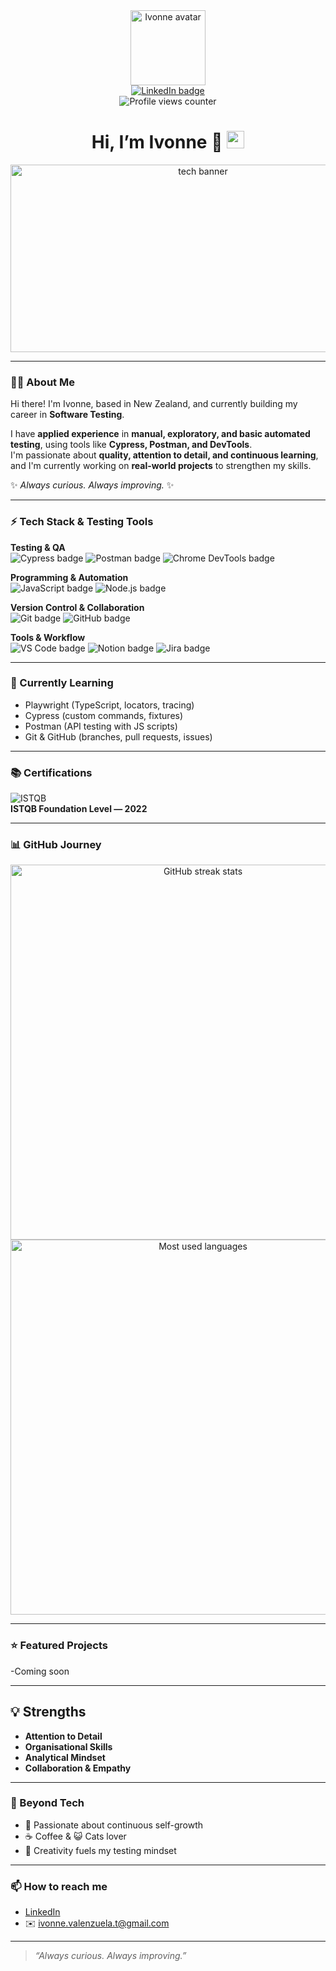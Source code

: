 <div id="header" align="center">
  <!-- Avatar GIF -->
  <img src="https://media2.giphy.com/media/v1.Y2lkPTc5MGI3NjExNnA2cWQxbWNvNDhrcGpzZTVnb3Q0MTM3d3B6b29oMjUwZmhsZHNwOCZlcD12MV9pbnRlcm5hbF9naWZfYnlfaWQmY3Q9Zw/ynpaPIgxwQJumt3fjJ/giphy.gif" width="120" alt="Ivonne avatar" />
  
  <div id="badges">
    <a href="https://www.linkedin.com/in/ivonnevalenzuela/" title="LinkedIn">
      <img src="https://img.shields.io/badge/LinkedIn-%230A66C2?style=for-the-badge&logo=linkedin&logoColor=white" alt="LinkedIn badge"/>
    </a>
  </div>

  <img src="https://komarev.com/ghpvc/?username=Ivonne-t&color=ff7eb6" alt="Profile views counter"/>

  <h1>
    Hi, I’m Ivonne 🦋
    <img src="https://media.giphy.com/media/hvRJCLFzcasrR4ia7z/giphy.gif" width="28" alt="waving hand"/>
  </h1>
</div>

<div align="center">
  <!-- Banner GIF -->
  <img src="https://media0.giphy.com/media/v1.Y2lkPTc5MGI3NjExd3h6ZnB6Mml3YzNmdGk2ZGhncG9jM2p6N3dyYzhmNGt1ZTU3YjI5bSZlcD12MV9pbnRlcm5hbF9naWZfYnlfaWQmY3Q9Zw/k0ijJhqrUP4T2EvmJ1/giphy.gif" width="600" height="300" alt="tech banner"/>
</div>

---

### 👩‍💻 About Me
Hi there! I'm Ivonne, based in New Zealand, and currently building my career in **Software Testing**.  

I have **applied experience** in **manual, exploratory, and basic automated testing**, using tools like **Cypress, Postman, and DevTools**.  
I'm passionate about **quality, attention to detail, and continuous learning**, and I'm currently working on **real-world projects** to strengthen my skills.

✨ *Always curious. Always improving.* ✨

---

### ⚡ Tech Stack & Testing Tools
<div align="left">

**Testing & QA**  
<img src="https://img.shields.io/badge/-Cypress-17202C?style=for-the-badge&logo=cypress&logoColor=white" alt="Cypress badge"/>
<img src="https://img.shields.io/badge/-Postman-FF6C37?style=for-the-badge&logo=postman&logoColor=white" alt="Postman badge"/>
<img src="https://img.shields.io/badge/-Chrome_DevTools-4285F4?style=for-the-badge&logo=google-chrome&logoColor=white" alt="Chrome DevTools badge"/>

**Programming & Automation**  
<img src="https://img.shields.io/badge/-JavaScript-F7DF1E?style=for-the-badge&logo=javascript&logoColor=000" alt="JavaScript badge"/>
<img src="https://img.shields.io/badge/-Node.js-339933?style=for-the-badge&logo=node.js&logoColor=white" alt="Node.js badge"/>

**Version Control & Collaboration**  
<img src="https://img.shields.io/badge/-Git-F05032?style=for-the-badge&logo=git&logoColor=white" alt="Git badge"/>
<img src="https://img.shields.io/badge/-GitHub-181717?style=for-the-badge&logo=github&logoColor=white" alt="GitHub badge"/>

**Tools & Workflow**  
<img src="https://img.shields.io/badge/-VS_Code-007ACC?style=for-the-badge&logo=visual-studio-code&logoColor=white" alt="VS Code badge"/>
<img src="https://img.shields.io/badge/-Notion-000000?style=for-the-badge&logo=notion&logoColor=white" alt="Notion badge"/>
<img src="https://img.shields.io/badge/-Jira-0052CC?style=for-the-badge&logo=jira&logoColor=white" alt="Jira badge"/>

</div>

---

### 🌱 Currently Learning
- Playwright (TypeScript, locators, tracing)  
- Cypress (custom commands, fixtures)  
- Postman (API testing with JS scripts)  
- Git & GitHub (branches, pull requests, issues)  

---

### 📚 Certifications
![ISTQB](https://img.shields.io/badge/ISTQB-Foundation_Level-blue?style=for-the-badge&logo=google-scholar&logoColor=white)  
**ISTQB Foundation Level — 2022**

---

### 📊 GitHub Journey
<div align="center">  
  <img src="http://github-readme-streak-stats.herokuapp.com?user=Ivonne-t&theme=rose_pine&background=000000" width="600" alt="GitHub streak stats"/>
</div>
<div align="center">
  <img src="https://github-readme-stats.vercel.app/api/top-langs/?username=Ivonne-t&layout=compact&theme=rose_pine" width="600" alt="Most used languages"/>
</div>

---

### ⭐ Featured Projects
-Coming soon

---

## 💡 Strengths  
- **Attention to Detail**   
- **Organisational Skills**   
- **Analytical Mindset**  
- **Collaboration & Empathy**   

---

### 🌸 Beyond Tech
- 📖 Passionate about continuous self-growth  
- ☕ Coffee & 😺 Cats lover  
- 🎨 Creativity fuels my testing mindset  

---

### 📫 How to reach me
- [LinkedIn](https://www.linkedin.com/in/ivonnevalenzuela/)  
- ✉️ ivonne.valenzuela.t@gmail.com  

---

> *“Always curious. Always improving.”* 

